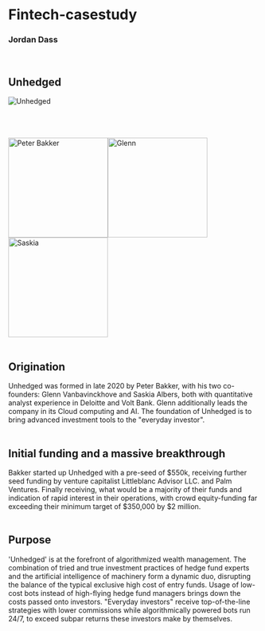 # Fintech-casestudy
### Jordan Dass
<br />

## Unhedged

![Unhedged](https://media-exp1.licdn.com/dms/image/C560BAQGOMqGcvWttyg/company-logo_200_200/0/1599540297632?e=2159024400&v=beta&t=9Ue3-sdbWo3Aa8B1dGYyZ4nVV1_7K9CB93nSqaXK9-8)


<br /> 
<br /> 
<br /> 
<img src="https://cdn.unhedged.com.au/wp-content/uploads/2021/03/circle-cropped-Peter.png" alt="Peter Bakker" width="200"/><img src="https://cdn.unhedged.com.au/wp-content/uploads/2021/03/circle-cropped-Glenn.png" alt="Glenn" width="200"/><img src="https://cdn.unhedged.com.au/wp-content/uploads/2021/06/circle-cropped.png" alt="Saskia" width="200"/>
<br /> 
<br /> 

## Origination
Unhedged was formed in late 2020 by Peter Bakker, with his two co-founders: Glenn Vanbavinckhove and Saskia Albers, both with quantitative analyst experience in Deloitte and Volt Bank. Glenn additionally leads the company in its Cloud computing and AI. The foundation of Unhedged is to bring advanced investment tools to the "everyday investor".
<br /> 
<br /> 

## Initial funding and a massive breakthrough
Bakker started up Unhedged with a pre-seed of $550k, receiving further seed funding by venture capitalist Littleblanc Advisor LLC. and Palm Ventures. Finally receiving, what would be a majority of their funds and indication of rapid interest in their operations, with crowd equity-funding far exceeding their minimum target of $350,000 by $2 million. 
<br /> 
<br /> 
## Purpose
'Unhedged' is at the forefront of algorithmized wealth management. The combination of tried and true investment practices of hedge fund experts and the artificial intelligence of machinery form a dynamic duo, disrupting the balance of the typical exclusive high cost of entry funds. Usage of low-cost bots instead of high-flying hedge fund managers brings down the costs passed onto investors. "Everyday investors" receive top-of-the-line strategies with lower commissions while algorithmically powered bots run 24/7, to exceed subpar returns these investors make by themselves.
